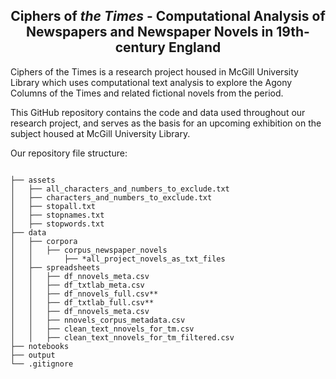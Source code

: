 <h2 style="text-align: center;">Ciphers of <em>the Times</em> - Computational Analysis of Newspapers and Newspaper Novels in 19th-century England</h2>
<p></p>
<p>Ciphers of the Times is a research project housed in McGill University Library which uses computational text analysis to explore the Agony Columns of the Times and related fictional novels from the period.</p>
<p>This GitHub repository contains the code and data used throughout our research project, and serves as the basis for an upcoming exhibition on the subject housed at McGill University Library.</p>
<p>Our repository file structure:</p>
<pre class="chroma" tabindex="0"><code class="language-markdown" data-lang="markdown">
├── assets
│   ├── all_characters_and_numbers_to_exclude.txt
│   ├── characters_and_numbers_to_exclude.txt
│   ├── stopall.txt
│   ├── stopnames.txt<br />│   ├── stopwords.txt
├── data
│   ├── corpora
│   │   ├── <span class="ge">corpus_newspaper_novels<br />│   │       ├── *all_project_novels_as_txt_files</span>
│   ├── spreadsheets<br />│   │   ├── <span class="ge">df_nnovels_meta.csv<br /></span>│   │   ├── <span class="ge">df_txtlab_meta.csv<br />│   │   ├── df_nnovels_full.csv**<br />│   │   ├── df_txtlab_full.csv**<br />│   │   ├── df_nnovels_meta.csv<br />│   │   ├── nnovels_corpus_metadata.csv<br /></span><span class="ge">│   │   ├── clean_text_nnovels_for_tm.csv<br />│   │   ├── clean_text_nnovels_for_tm_filtered.csv</span>
├── notebooks
├── output
└── .gitignore</code></pre>
<p></p>